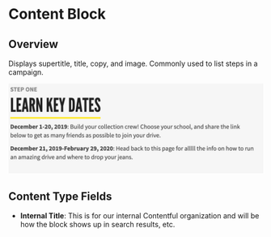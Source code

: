 # Content Block

## Overview

Displays supertitle, title, copy, and image. Commonly used to list steps in a campaign.

![Example Content Block](../../.gitbook/assets/content-block-example.png)

## Content Type Fields

- **Internal Title**: This is for our internal Contentful organization and will be how the block shows up in search results, etc.
